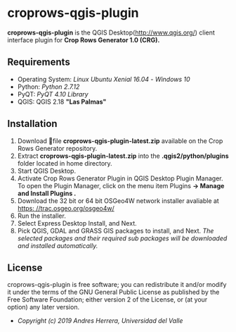 # croprows-qgis-plugin

**croprows-qgis-plugin** is the QGIS Desktop(http://www.qgis.org/) client interface plugin for  **Crop Rows Generator 1.0  (CRG).**

## Requirements

- Operating System: *Linux Ubuntu Xenial 16.04* - *Windows 10*
- Python: *Python 2.7.12*
- PyQT: *PyQT 4.10 Library*
- QGIS:  QGIS 2.18 **"Las Palmas"**

## Installation

1. Download file **croprows-qgis-plugin-latest.zip** available on the Crop Rows Generator
repository.
2. Extract **croprows-qgis-plugin-latest.zip** into the **.qgis2/python/plugins** folder
located in home directory.
3. Start QGIS Desktop.
4. Activate Crop Rows Generator Plugin in QGIS Desktop Plugin Manager. To
open the Plugin Manager, click on the menu item Plugins **-> Manage and Install
Plugins .**
5. Download the 32 bit or 64 bit OSGeo4W network installer avaliable at [https:
//trac.osgeo.org/osgeo4w/](https:%20//trac.osgeo.org/osgeo4w/)
6. Run the installer.
7. Select Express Desktop Install, and Next.
8. Pick QGIS, GDAL and GRASS GIS packages to install, and Next. *The selected packages and their required sub packages will be downloaded and installed automatically.*

## License

croprows-qgis-plugin is free software; you can redistribute it and/or modify it under the terms of the GNU General Public License as published by the Free Software Foundation; either version 2 of the License, or (at your option) any later version.

 
* <em>Copyright (c) 2019 Andres Herrera, Universidad del Valle</em>
